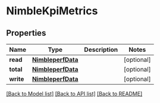 # NimbleKpiMetrics

## Properties
Name | Type | Description | Notes
------------ | ------------- | ------------- | -------------
**read** | [**NimbleperfData**](NimbleperfData.md) |  | [optional] 
**total** | [**NimbleperfData**](NimbleperfData.md) |  | [optional] 
**write** | [**NimbleperfData**](NimbleperfData.md) |  | [optional] 

[[Back to Model list]](../README.md#documentation-for-models) [[Back to API list]](../README.md#documentation-for-api-endpoints) [[Back to README]](../README.md)


